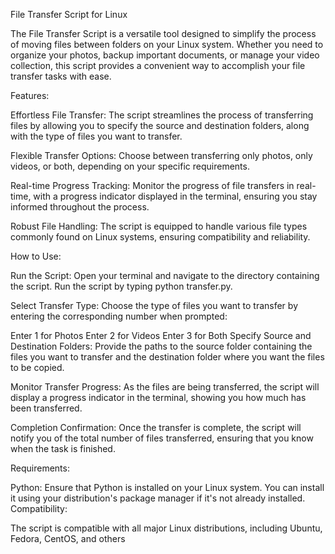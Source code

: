 File Transfer Script for Linux

The File Transfer Script is a versatile tool designed to simplify the process of moving files between folders on your Linux system. Whether you need to organize your photos, backup important documents, or manage your video collection, this script provides a convenient way to accomplish your file transfer tasks with ease.

Features:

Effortless File Transfer: The script streamlines the process of transferring files by allowing you to specify the source and destination folders, along with the type of files you want to transfer.

Flexible Transfer Options: Choose between transferring only photos, only videos, or both, depending on your specific requirements.

Real-time Progress Tracking: Monitor the progress of file transfers in real-time, with a progress indicator displayed in the terminal, ensuring you stay informed throughout the process.

Robust File Handling: The script is equipped to handle various file types commonly found on Linux systems, ensuring compatibility and reliability.

How to Use:

Run the Script: Open your terminal and navigate to the directory containing the script. Run the script by typing python transfer.py.

Select Transfer Type: Choose the type of files you want to transfer by entering the corresponding number when prompted:

Enter 1 for Photos
Enter 2 for Videos
Enter 3 for Both
Specify Source and Destination Folders: Provide the paths to the source folder containing the files you want to transfer and the destination folder where you want the files to be copied.

Monitor Transfer Progress: As the files are being transferred, the script will display a progress indicator in the terminal, showing you how much has been transferred.

Completion Confirmation: Once the transfer is complete, the script will notify you of the total number of files transferred, ensuring that you know when the task is finished.

Requirements:

Python: Ensure that Python is installed on your Linux system. You can install it using your distribution's package manager if it's not already installed.
Compatibility:

The script is compatible with all major Linux distributions, including Ubuntu, Fedora, CentOS, and others
